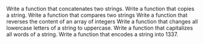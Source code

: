 Write a function that concatenates two strings.
Write a function that copies a string.
Write a function that compares two strings
Write a function that reverses the content of an array of integers
Write a function that changes all lowercase letters of a string to uppercase.
Write a function that capitalizes all words of a string.
Write a function that encodes a string into 1337.


